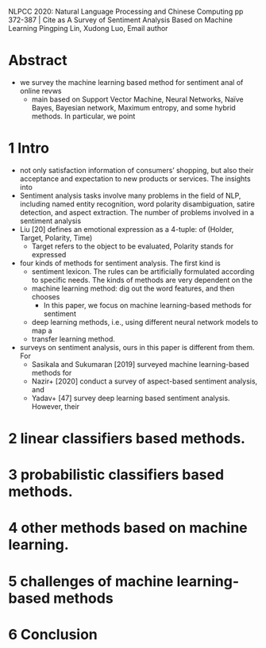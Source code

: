 NLPCC 2020: Natural Language Processing and Chinese Computing pp 372-387 | Cite as
A Survey of Sentiment Analysis Based on Machine Learning 
Pingping Lin, Xudong Luo, Email author

# Abstract

* we survey the machine learning based method for sentiment anal of online revws
  * main based on Support Vector Machine, Neural Networks, Naïve Bayes, Bayesian
    network, Maximum entropy, and some hybrid methods. In particular, we point

# 1 Intro

* not only satisfaction information of consumers’ shopping, but also their
  acceptance and expectation to new products or services. The insights into
* Sentiment analysis tasks involve many problems in the field of NLP, including
  named entity recognition, word polarity disambiguation, satire detection, and
  aspect extraction. The number of problems involved in a sentiment analysis
* Liu [20] defines an emotional expression as a 4-tuple: of (Holder, Target,
  Polarity, Time)
  * Target refers to the object to be evaluated, Polarity stands for expressed
* four kinds of methods for sentiment analysis. The first kind is 
  * sentiment lexicon. The rules can be artificially formulated
    according to specific needs. The kinds of methods are very dependent on the
  * machine learning method: dig out the word features, and then chooses
    * In this paper, we focus on machine learning-based methods for sentiment
  * deep learning methods, i.e., using different neural network models to map a
  * transfer learning method. 
* surveys on sentiment analysis, ours in this paper is different from them. For
  * Sasikala and Sukumaran [2019] surveyed machine learning-based methods for
  * Nazir+ [2020] conduct a survey of aspect-based sentiment analysis, and
  * Yadav+ [47] survey deep learning based sentiment analysis. However, their

# 2 linear classifiers based methods. 

# 3 probabilistic classifiers based methods. 

# 4 other methods based on machine learning. 

# 5 challenges of machine learning-based methods

# 6 Conclusion
